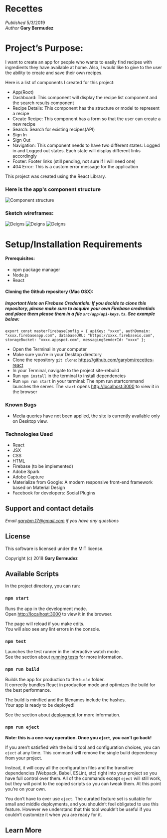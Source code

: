 # Recettes

_Published_  5/3/2019 <br>
_Author_ **Gary Bermudez**

# Project’s Purpose:

I want to create an app for people who wants to easily find recipes with ingredients they have available at home. Also, I would like to give to the user the ability to create and save their own recipes.


Here is a list of components I created for this project:

* App(Root)
* Dashboard: This component will display the recipe list component and the search results component
* Recipe Details: This component has the structure or model to represent a recipe
* Create Recipe: This component has a form so that the user can create a new recipe
* Search: Search for existing recipes(API)
* Sign In
* Sign Out
* Navigation: This component needs to have two different states: Logged in and Logged out states. Each state will display different links accordingly
* Footer: Footer links (still pending, not sure if I will need one)
* 404 Error: This is a custom error message for the application

This project was created using the React Library.

### Here is the app's component structure

![Component structure](src/assets/images/component-tree.jpg)

### Sketch wireframes: 

![Deigns](src/assets/images/form.jpg)
![Deigns](src/assets/images/signup.jpg)
![Deigns](src/assets/images/recipedetail.jpg)


# Setup/Installation Requirements

#### Prerequisites:
* npm package manager
* Node.js
* React

#### Cloning the Github repository (Mac OSX):

##### Important Note on  Firebase Credentials: If you decide to clone this repository, please make sure to acquire your own Firebase credentials and place them please them in a file `src/app/api-keys.ts`. See example below:

`export const masterFirebaseConfig = {
    apiKey: "xxxx",
    authDomain: "xxxx.firebaseapp.com",
    databaseURL: "https://xxxx.firebaseio.com",
    storageBucket: "xxxx.appspot.com",
    messagingSenderId: "xxxx"
  };`

* Open the Terminal in your computer
* Make sure you're in your Desktop directory
* Clone the repository `git clone`: https://github.com/garybm/recettes-react
* In your Terminal, navigate to the project site-rebuild
* Run `npm install` in the terminal to install dependencies
* Run `npm run start` in your terminal: The npm run startcommand launches the server. The `start` opens [http://localhost:3000](http://localhost:3000) to view it in the browser

### Known Bugs

* Media queries have not been applied, the site is currently available only on Desktop view.

### Technologies Used
* React
* JSX
* CSS
* HTML
* Firebase (to be implemented)
* Adobe Spark
* Adobe Capture
* Materialize from Google: A modern responsive front-end framework based on Material Design
* Facebook for developers: Social Plugins

## Support and contact details

_Email garybm.17@gmail.com if you have any questions_

## License

This software is licensed under the MIT license.

Copyright (c) 2018 **Gary Bermudez**


## Available Scripts

In the project directory, you can run:

### `npm start`

Runs the app in the development mode.<br>
Open [http://localhost:3000](http://localhost:3000) to view it in the browser.

The page will reload if you make edits.<br>
You will also see any lint errors in the console.

### `npm test`

Launches the test runner in the interactive watch mode.<br>
See the section about [running tests](https://facebook.github.io/create-react-app/docs/running-tests) for more information.

### `npm run build`

Builds the app for production to the `build` folder.<br>
It correctly bundles React in production mode and optimizes the build for the best performance.

The build is minified and the filenames include the hashes.<br>
Your app is ready to be deployed!

See the section about [deployment](https://facebook.github.io/create-react-app/docs/deployment) for more information.

### `npm run eject`

**Note: this is a one-way operation. Once you `eject`, you can’t go back!**

If you aren’t satisfied with the build tool and configuration choices, you can `eject` at any time. This command will remove the single build dependency from your project.

Instead, it will copy all the configuration files and the transitive dependencies (Webpack, Babel, ESLint, etc) right into your project so you have full control over them. All of the commands except `eject` will still work, but they will point to the copied scripts so you can tweak them. At this point you’re on your own.

You don’t have to ever use `eject`. The curated feature set is suitable for small and middle deployments, and you shouldn’t feel obligated to use this feature. However we understand that this tool wouldn’t be useful if you couldn’t customize it when you are ready for it.

## Learn More
